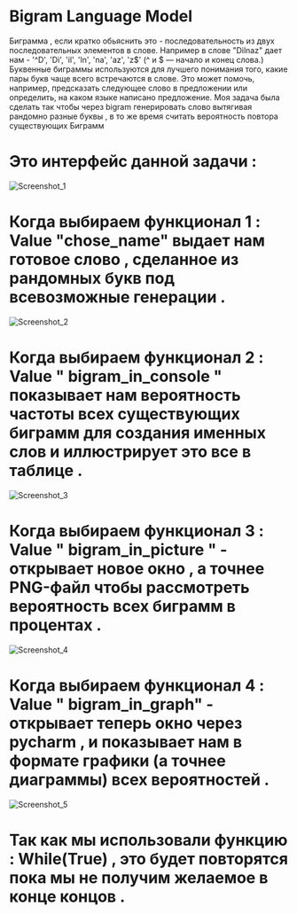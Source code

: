# Bigram Language Model
 Биграмма , если кратко обьяснить это - последовательность из двух последовательных элементов в слове.
 Например в слове "Dilnaz" дает нам - '^D', 'Di', 'il', 'ln', 'na', 'az', 'z$'
 (^ и $ — начало и конец слова.)
 Буквенные биграммы используются для лучшего понимания того, какие пары букв чаще всего встречаются в слове. Это может помочь, например, предсказать следующее слово в    предложении или определить, на каком языке написано предложение.
 Моя задача была сделать так чтобы через bigram генерировать слово вытягивая рандомно разные буквы , в то же время считать вероятность повтора существующих Биграмм
# Это интерфейс данной задачи :
![Screenshot_1](https://user-images.githubusercontent.com/118353735/236497149-f73d80ef-7333-4fa6-b1ba-915c6c1b9c11.png)

# Когда выбираем функционал 1 : Value "chose_name" выдает нам готовое слово , сделанное из рандомных букв под всевозможные генерации . 
![Screenshot_2](https://user-images.githubusercontent.com/118353735/236491557-9c75266c-7ec0-40c0-825e-fb4979a75183.png)
# Когда выбираем функционал 2 : Value " bigram_in_console " показывает нам вероятность частоты всех существующих биграмм для создания именных слов и иллюстрирует это все в таблице .
![Screenshot_3](https://user-images.githubusercontent.com/118353735/236493494-ddd8c77f-0fd1-4c21-bb66-43a464d8de77.png)
# Когда выбираем функционал 3 : Value " bigram_in_picture "  - открывает новое окно , а точнее PNG-файл чтобы рассмотреть вероятность всех биграмм в процентах .
![Screenshot_4](https://user-images.githubusercontent.com/118353735/236494796-e6a583da-57fe-46bf-80ca-b2062b37bab8.png)
# Когда выбираем функционал 4 : Value " bigram_in_graph" - открывает теперь окно через pycharm , и показывает нам в формате графики (а точнее диаграммы) всех вероятностей .
![Screenshot_5](https://user-images.githubusercontent.com/118353735/236495844-2bbc41d5-49ee-4de6-88d2-1ed9ed93ebbb.png)
# Так как мы использовали функцию : While(True) , это будет повторятся пока мы не получим желаемое в конце концов . 
